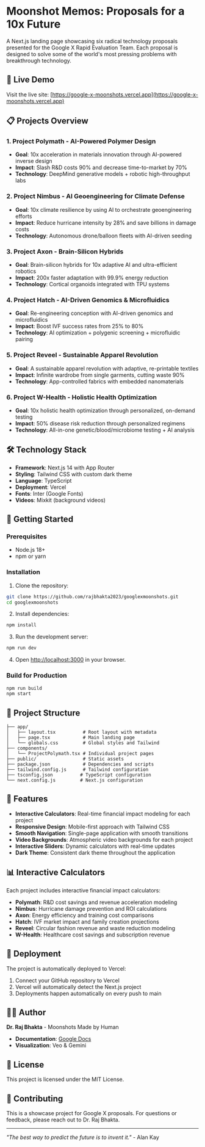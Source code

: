 # Moonshot Memos: Proposals for a 10x Future

A Next.js landing page showcasing six radical technology proposals presented for the Google X Rapid Evaluation Team. Each proposal is designed to solve some of the world's most pressing problems with breakthrough technology.

## 🚀 Live Demo

Visit the live site: [https://google-x-moonshots.vercel.app](https://google-x-moonshots.vercel.app)

## 📋 Projects Overview

### 1. **Project Polymath** - AI-Powered Polymer Design
- **Goal**: 10x acceleration in materials innovation through AI-powered inverse design
- **Impact**: Slash R&D costs 90% and decrease time-to-market by 70%
- **Technology**: DeepMind generative models + robotic high-throughput labs

### 2. **Project Nimbus** - AI Geoengineering for Climate Defense
- **Goal**: 10x climate resilience by using AI to orchestrate geoengineering efforts
- **Impact**: Reduce hurricane intensity by 28% and save billions in damage costs
- **Technology**: Autonomous drone/balloon fleets with AI-driven seeding

### 3. **Project Axon** - Brain-Silicon Hybrids
- **Goal**: Brain-silicon hybrids for 10x adaptive AI and ultra-efficient robotics
- **Impact**: 200x faster adaptation with 99.9% energy reduction
- **Technology**: Cortical organoids integrated with TPU systems

### 4. **Project Hatch** - AI-Driven Genomics & Microfluidics
- **Goal**: Re-engineering conception with AI-driven genomics and microfluidics
- **Impact**: Boost IVF success rates from 25% to 80%
- **Technology**: AI optimization + polygenic screening + microfluidic pairing

### 5. **Project Reveel** - Sustainable Apparel Revolution
- **Goal**: A sustainable apparel revolution with adaptive, re-printable textiles
- **Impact**: Infinite wardrobe from single garments, cutting waste 90%
- **Technology**: App-controlled fabrics with embedded nanomaterials

### 6. **Project W-Health** - Holistic Health Optimization
- **Goal**: 10x holistic health optimization through personalized, on-demand testing
- **Impact**: 50% disease risk reduction through personalized regimens
- **Technology**: All-in-one genetic/blood/microbiome testing + AI analysis

## 🛠️ Technology Stack

- **Framework**: Next.js 14 with App Router
- **Styling**: Tailwind CSS with custom dark theme
- **Language**: TypeScript
- **Deployment**: Vercel
- **Fonts**: Inter (Google Fonts)
- **Videos**: Mixkit (background videos)

## 🚀 Getting Started

### Prerequisites

- Node.js 18+ 
- npm or yarn

### Installation

1. Clone the repository:
```bash
git clone https://github.com/rajbhakta2023/googlexmoonshots.git
cd googlexmoonshots
```

2. Install dependencies:
```bash
npm install
```

3. Run the development server:
```bash
npm run dev
```

4. Open [http://localhost:3000](http://localhost:3000) in your browser.

### Build for Production

```bash
npm run build
npm start
```

## 📁 Project Structure

```
├── app/
│   ├── layout.tsx          # Root layout with metadata
│   ├── page.tsx            # Main landing page
│   └── globals.css         # Global styles and Tailwind
├── components/
│   └── ProjectPolymath.tsx # Individual project pages
├── public/                 # Static assets
├── package.json            # Dependencies and scripts
├── tailwind.config.js      # Tailwind configuration
├── tsconfig.json          # TypeScript configuration
└── next.config.js         # Next.js configuration
```

## 🎨 Features

- **Interactive Calculators**: Real-time financial impact modeling for each project
- **Responsive Design**: Mobile-first approach with Tailwind CSS
- **Smooth Navigation**: Single-page application with smooth transitions
- **Video Backgrounds**: Atmospheric video backgrounds for each project
- **Interactive Sliders**: Dynamic calculators with real-time updates
- **Dark Theme**: Consistent dark theme throughout the application

## 📊 Interactive Calculators

Each project includes interactive financial impact calculators:

- **Polymath**: R&D cost savings and revenue acceleration modeling
- **Nimbus**: Hurricane damage prevention and ROI calculations
- **Axon**: Energy efficiency and training cost comparisons
- **Hatch**: IVF market impact and family creation projections
- **Reveel**: Circular fashion revenue and waste reduction modeling
- **W-Health**: Healthcare cost savings and subscription revenue

## 🚀 Deployment

The project is automatically deployed to Vercel:

1. Connect your GitHub repository to Vercel
2. Vercel will automatically detect the Next.js project
3. Deployments happen automatically on every push to main

## 👨‍💻 Author

**Dr. Raj Bhakta** - Moonshots Made by Human

- **Documentation**: [Google Docs](https://docs.google.com/document/d/1WqGY3RfcuTgbyDYG2Dmu68gN08KYEulGpZCceCuVYLc/edit?usp=sharing)
- **Visualization**: Veo & Gemini

## 📄 License

This project is licensed under the MIT License.

## 🤝 Contributing

This is a showcase project for Google X proposals. For questions or feedback, please reach out to Dr. Raj Bhakta.

---

*"The best way to predict the future is to invent it."* - Alan Kay 